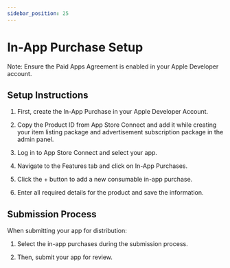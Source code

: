 ```yaml
---
sidebar_position: 25
---
```


# In-App Purchase Setup

Note: Ensure the Paid Apps Agreement is enabled in your Apple Developer account.

## Setup Instructions

1. First, create the In-App Purchase in your Apple Developer Account.

2. Copy the Product ID from App Store Connect and add it while creating your item listing package and advertisement subscription package in the admin panel.

3. Log in to App Store Connect and select your app.

4. Navigate to the Features tab and click on In-App Purchases.

5. Click the + button to add a new consumable in-app purchase.

6. Enter all required details for the product and save the information.

## Submission Process

When submitting your app for distribution:

1. Select the in-app purchases during the submission process.

2. Then, submit your app for review.
